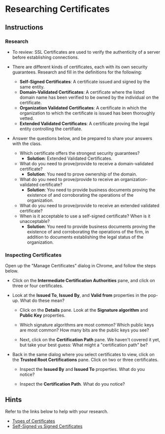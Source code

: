 # Researching Certificates

## Instructions

### Research

- To review: SSL Certificates are used to verify the authenticity of a server before establishing connections.

- There are different kinds of certificates, each with its own security guarantees. Research and fill in the definitions for the following:
  - **Self-Signed Certificates**: A certificate issued and signed by the same entity.
  - **Domain-Validated Certificates**: A certificate where the listed domain name has been verified to be owned by the individual on the certificate.
  - **Organization Validated Certificates**: A certificate in which the organization to which the certificate is issued has been thoroughly vetted.
  - **Extended Validated Certificates**: A certificate proving the legal entity controlling the certifiate.

- Answer the questions below, and be prepared to share your answers with the class.
  - Which certificate offers the strongest security guarantees?
    - **Solution**: Extended Validated Certificates.
  - What do you need to prove/provide to receive a domain-validated certificate?
    - **Solution**: You need to prove ownership of the domain.
  - What do you need to prove/provide to receive an organization-validated certificate?
    - **Solution**: You need to provide business documents proving the existence of and corroborating the operations of the organization.
  - What do you need to prove/provide to receive an extended validated certificate?
  - When is it acceptable to use a self-signed certificate? When is it unacceptable?
    - **Solution**: You need to provide business documents proving the existence of and corroborating the operations of the firm, in addition to documents establishing the legal status of the organization.

### Inspecting Certificates

Open up the "Manage Certificates" dialog in Chrome, and follow the steps below.

- Click on the **Intermediate Certification Authorities** pane, and click on three or four certificates. 

- Look at the **Issued To**, **Issued By**, and **Valid from** properties in the pop-up. What do these mean?

    - Click on the **Details** pane. Look at the **Signature algorithm** and **Public Key** properties.

    - Which signature algorithms are most common? Which public keys are most common? How many bits are the public keys you see?

    - Next, click on the **Certification Path** pane. We haven't covered it yet, but take your best guess: What might a "certification path" be?

- Back in the same dialog where you select certificates to view, click on the **Trusted Root Certifications** pane. Click on two or three certificates.

  - Inspect the **Issued By** and **Issued To** properties. What do you notice?

  - Inspect the **Certification Path**. What do you notice?

## Hints

Refer to the links below to help with your research.

- [Types of Certificates](https://medium.com/@aboutssl/how-to-differentiate-ssl-certificate-types-c5c6d634b5b4)
- [Self-Signed vs Signed Certificates](https://www.lifewire.com/signed-vs-self-signed-certificates-3469534)
